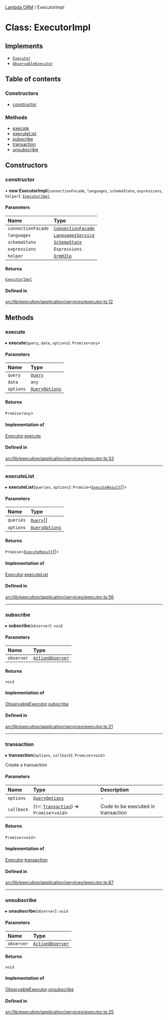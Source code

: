 [Lambda ORM](../README.md) / ExecutorImpl

# Class: ExecutorImpl

## Implements

- [`Executor`](../interfaces/Executor.md)
- [`ObservableExecutor`](../interfaces/ObservableExecutor.md)

## Table of contents

### Constructors

- [constructor](ExecutorImpl.md#constructor)

### Methods

- [execute](ExecutorImpl.md#execute)
- [executeList](ExecutorImpl.md#executelist)
- [subscribe](ExecutorImpl.md#subscribe)
- [transaction](ExecutorImpl.md#transaction)
- [unsubscribe](ExecutorImpl.md#unsubscribe)

## Constructors

### constructor

• **new ExecutorImpl**(`connectionFacade`, `languages`, `schemaState`, `expressions`, `helper`): [`ExecutorImpl`](ExecutorImpl.md)

#### Parameters

| Name | Type |
| :------ | :------ |
| `connectionFacade` | [`ConnectionFacade`](ConnectionFacade.md) |
| `languages` | [`LanguagesService`](LanguagesService.md) |
| `schemaState` | [`SchemaState`](SchemaState.md) |
| `expressions` | `Expressions` |
| `helper` | [`OrmH3lp`](OrmH3lp.md) |

#### Returns

[`ExecutorImpl`](ExecutorImpl.md)

#### Defined in

[src/lib/execution/application/services/executor.ts:12](https://github.com/lambda-orm/lambdaorm/blob/c8a0e534c9d6eda9a8e27bfb1f14f4ac43be5ecf/src/lib/execution/application/services/executor.ts#L12)

## Methods

### execute

▸ **execute**(`query`, `data`, `options`): `Promise`\<`any`\>

#### Parameters

| Name | Type |
| :------ | :------ |
| `query` | [`Query`](Query.md) |
| `data` | `any` |
| `options` | [`QueryOptions`](../interfaces/QueryOptions.md) |

#### Returns

`Promise`\<`any`\>

#### Implementation of

[Executor](../interfaces/Executor.md).[execute](../interfaces/Executor.md#execute)

#### Defined in

[src/lib/execution/application/services/executor.ts:33](https://github.com/lambda-orm/lambdaorm/blob/c8a0e534c9d6eda9a8e27bfb1f14f4ac43be5ecf/src/lib/execution/application/services/executor.ts#L33)

___

### executeList

▸ **executeList**(`queries`, `options`): `Promise`\<[`ExecuteResult`](../interfaces/ExecuteResult.md)[]\>

#### Parameters

| Name | Type |
| :------ | :------ |
| `queries` | [`Query`](Query.md)[] |
| `options` | [`QueryOptions`](../interfaces/QueryOptions.md) |

#### Returns

`Promise`\<[`ExecuteResult`](../interfaces/ExecuteResult.md)[]\>

#### Implementation of

[Executor](../interfaces/Executor.md).[executeList](../interfaces/Executor.md#executelist)

#### Defined in

[src/lib/execution/application/services/executor.ts:56](https://github.com/lambda-orm/lambdaorm/blob/c8a0e534c9d6eda9a8e27bfb1f14f4ac43be5ecf/src/lib/execution/application/services/executor.ts#L56)

___

### subscribe

▸ **subscribe**(`observer`): `void`

#### Parameters

| Name | Type |
| :------ | :------ |
| `observer` | [`ActionObserver`](ActionObserver.md) |

#### Returns

`void`

#### Implementation of

[ObservableExecutor](../interfaces/ObservableExecutor.md).[subscribe](../interfaces/ObservableExecutor.md#subscribe)

#### Defined in

[src/lib/execution/application/services/executor.ts:21](https://github.com/lambda-orm/lambdaorm/blob/c8a0e534c9d6eda9a8e27bfb1f14f4ac43be5ecf/src/lib/execution/application/services/executor.ts#L21)

___

### transaction

▸ **transaction**(`options`, `callback`): `Promise`\<`void`\>

Create a transaction

#### Parameters

| Name | Type | Description |
| :------ | :------ | :------ |
| `options` | [`QueryOptions`](../interfaces/QueryOptions.md) | - |
| `callback` | (`tr`: [`Transaction`](Transaction.md)) => `Promise`\<`void`\> | Code to be executed in transaction |

#### Returns

`Promise`\<`void`\>

#### Implementation of

[Executor](../interfaces/Executor.md).[transaction](../interfaces/Executor.md#transaction)

#### Defined in

[src/lib/execution/application/services/executor.ts:87](https://github.com/lambda-orm/lambdaorm/blob/c8a0e534c9d6eda9a8e27bfb1f14f4ac43be5ecf/src/lib/execution/application/services/executor.ts#L87)

___

### unsubscribe

▸ **unsubscribe**(`observer`): `void`

#### Parameters

| Name | Type |
| :------ | :------ |
| `observer` | [`ActionObserver`](ActionObserver.md) |

#### Returns

`void`

#### Implementation of

[ObservableExecutor](../interfaces/ObservableExecutor.md).[unsubscribe](../interfaces/ObservableExecutor.md#unsubscribe)

#### Defined in

[src/lib/execution/application/services/executor.ts:25](https://github.com/lambda-orm/lambdaorm/blob/c8a0e534c9d6eda9a8e27bfb1f14f4ac43be5ecf/src/lib/execution/application/services/executor.ts#L25)
